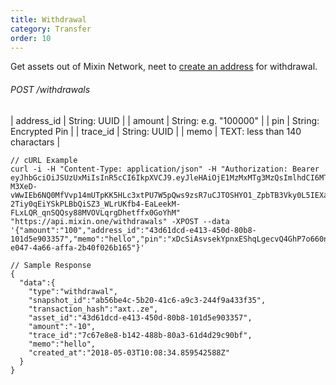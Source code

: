 ```yaml
---
title: Withdrawal
category: Transfer
order: 10
---
```


Get assets out of Mixin Network, neet to [create an address]({{site.baseurl}}/alpha-mixin-network/create-address/) for withdrawal.

###### POST /withdrawals 

| address_id | String: UUID |
| amount | String: e.g. "100000" |
| pin | String: Encrypted Pin |
| trace_id | String: UUID |
| memo | TEXT: less than 140 charactars |

```
// cURL Example
curl -i -H "Content-Type: application/json" -H "Authorization: Bearer eyJhbGciOiJSUzUxMiIsInR5cCI6IkpXVCJ9.eyJleHAiOjE1MzMxMTg3MzQsImlhdCI6MTUyNTM0MjczNCwianRpIjoiN2I0MDk4NzctYmUwZS00OTIxLThmNDMtYjM1OTEwNGY2YjM5Iiwic2lkIjoiYTM0YzA3YTktNzU1ZC00YjU0LTk0YzUtZTQ1ZTlhMmRkNDNlIiwic2lnIjoiMTk0Y2U2ZTNkMTllODZiZDQ5NmQ0OTMwNGIxNzhkNzA5Y2JlNWFiOWFkYTE4ZjUxYmQ2YjJjMjdiNTk4NzQwYSIsInVpZCI6IjA2YWVkMWUzLWJkNzctNGE1OS05OTFhLTViYjVhZTZmYmIwOSJ9.Uzj-M3XeD-vWwIEb6NQ0MfVvp14mUTpKK5HLc3xtPU7W5pQws9zsR7uCJTOSHYO1_ZpbTB3Vky0L5IEXafJ7eWVBO7GFqeI-2Tiy0qEiYSkPLBbQiSZ3_WLrUKfb4-EaLeekM-FLxLQR_qnSQQsy88MVOVLqrgDhetffx0GoYhM" "https://api.mixin.one/withdrawals" -XPOST --data '{"amount":"100","address_id":"43d61dcd-e413-450d-80b8-101d5e903357","memo":"hello","pin":"xDcSiAsvsekYpnxEShqLgecvQ4GhP7o660nOodK9BG7k+xsszxO56Yg6DQLWtOek","trace_id":"ca90fd5b-e047-4a66-affa-2b40f026b165"}'
```
```
// Sample Response
{  
  "data":{  
    "type":"withdrawal",
    "snapshot_id":"ab56be4c-5b20-41c6-a9c3-244f9a433f35",
    "transaction_hash":"axt..ze",
    "asset_id":"43d61dcd-e413-450d-80b8-101d5e903357",
    "amount":"-10",
    "trace_id":"7c67e8e8-b142-488b-80a3-61d4d29c90bf",
    "memo":"hello",
    "created_at":"2018-05-03T10:08:34.859542588Z"
  }
}
```
